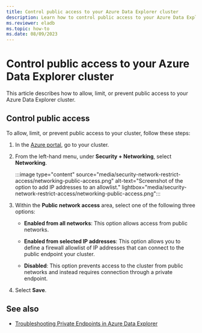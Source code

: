 ```yaml
---
title: Control public access to your Azure Data Explorer cluster
description: Learn how to control public access to your Azure Data Explorer cluster.
ms.reviewer: eladb
ms.topic: how-to
ms.date: 08/09/2023
---
```


# Control public access to your Azure Data Explorer cluster

This article describes how to allow, limit, or prevent public access to your Azure Data Explorer cluster. 

## Control public access

To allow, limit, or prevent public access to your cluster, follow these steps:

1. In the [Azure portal](https://ms.portal.azure.com/), go to your cluster.

1. From the left-hand menu, under **Security + Networking**, select **Networking**.

    :::image type="content" source="media/security-network-restrict-access/networking-public-access.png" alt-text="Screenshot of the option to add IP addresses to an allowlist." lightbox="media/security-network-restrict-access/networking-public-access.png":::

1. Within the **Public network access** area, select one of the following three options:
   
   * **Enabled from all networks**: This option allows access from public networks.
  
   * **Enabled from selected IP addresses**: This option allows you to define a firewall allowlist of IP addresses that can connect to the public endpoint your cluster.
  
   * **Disabled**: This option prevents access to the cluster from public networks and instead requires connection through a private endpoint.

1. Select **Save**.

## See also

* [Troubleshooting Private Endpoints in Azure Data Explorer](security-network-private-endpoint-troubleshoot.md)
